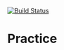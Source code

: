 [![Build Status](https://travis-ci.org/kimdev1/Practice.svg?branch=master)](https://travis-ci.org/kimdev1/Practice)

# Practice
